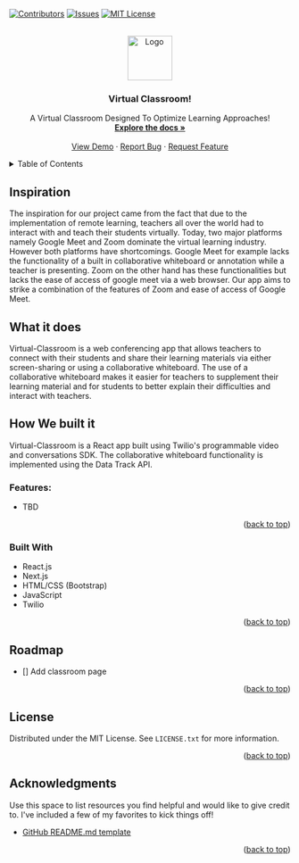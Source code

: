 <div id="top"></div>
<!--
*** Thanks for checking out the Best-README-Template. If you have a suggestion
*** that would make this better, please fork the repo and create a pull request
*** or simply open an issue with the tag "enhancement".
*** Don't forget to give the project a star!
*** Thanks again! Now go create something AMAZING! :D
-->



<!-- PROJECT SHIELDS -->
<!--
*** I'm using markdown "reference style" links for readability.
*** Reference links are enclosed in brackets [ ] instead of parentheses ( ).
*** See the bottom of this document for the declaration of the reference variables
*** for contributors-url, forks-url, etc. This is an optional, concise syntax you may use.
*** https://www.markdownguide.org/basic-syntax/#reference-style-links
-->
[![Contributors][contributors-shield]][contributors-url]
[![Issues][issues-shield]][issues-url]
[![MIT License][license-shield]][license-url]


<!-- PROJECT LOGO -->
<br />
<div align="center">
  <a href="https://github.com/hussaino03/Devspace">
    <img src="https://www.vhv.rs/dpng/d/53-534419_college-student-vector-png-transparent-png.png" alt="Logo" width="80" height="80">
  </a>

  <h3 align="center">Virtual Classroom!</h3>

  <p align="center">
    A Virtual Classroom Designed To Optimize Learning Approaches!
    <br />
    <a href="https://github.com/hussaino03/Devspace"><strong>Explore the docs »</strong></a>
    <br />
    <br />
    <a href="https://github.com/hussaino03/Devspace">View Demo</a>
    ·
    <a href="https://github.com/hussaino03/Devspace/issues">Report Bug</a>
    ·
    <a href="https://github.com/hussaino03/Devspace/issues">Request Feature</a>
  </p>
</div>



<!-- TABLE OF CONTENTS -->
<details>
  <summary>Table of Contents</summary>
  <ol>
    <li>
      <a href="#about-the-project">About The Project</a>
      <ul>
        <li><a href="#built-with">Built With</a></li>
      </ul>
    </li>
    <li>
      <a href="#getting-started">Getting Started</a>
      <ul>
        <li><a href="#prerequisites">Prerequisites</a></li>
        <li><a href="#installation">Installation</a></li>
      </ul>
    </li>
    <li><a href="#usage">Usage</a></li>
    <li><a href="#roadmap">Roadmap</a></li>
    <li><a href="#contributing">Contributing</a></li>
    <li><a href="#license">License</a></li>
    <li><a href="#contact">Contact</a></li>
    <li><a href="#acknowledgments">Acknowledgments</a></li>
  </ol>
</details>



<!-- ABOUT THE PROJECT -->
## Inspiration

The inspiration for our project came from the fact that due to the implementation of remote learning, teachers all over the world had to interact with and teach their students virtually. Today, two major platforms namely Google Meet and Zoom dominate the virtual learning industry. However both platforms have shortcomings. Google Meet for example lacks the functionality of a built in collaborative whiteboard or annotation while a teacher is presenting. Zoom on the other hand has these functionalities but lacks the ease of access of google meet via a web browser. Our app aims to strike a combination of the features of Zoom and ease of access of Google Meet.

## What it does

Virtual-Classroom is a web conferencing app that allows teachers to connect with their students and share their learning materials via either screen-sharing or using a collaborative whiteboard. The use of a collaborative whiteboard makes it easier for teachers to supplement their learning material and for students to better explain their difficulties and interact with teachers.

## How We built it

Virtual-Classroom is a React app built using Twilio's programmable video and conversations SDK. The collaborative whiteboard functionality is implemented using the Data Track API.

### Features:
* TBD

<p align="right">(<a href="#top">back to top</a>)</p>

### Built With

* React.js
* Next.js
* HTML/CSS (Bootstrap)
* JavaScript
* Twilio 


<p align="right">(<a href="#top">back to top</a>)</p>



<!-- ROADMAP -->
## Roadmap

- [] Add classroom page



<p align="right">(<a href="#top">back to top</a>)</p>





<!-- LICENSE -->
## License

Distributed under the MIT License. See `LICENSE.txt` for more information.

<p align="right">(<a href="#top">back to top</a>)</p>




<!-- ACKNOWLEDGMENTS -->
## Acknowledgments

Use this space to list resources you find helpful and would like to give credit to. I've included a few of my favorites to kick things off!

* [GitHub README.md template](https://github.com/othneildrew/Best-README-Template)


<p align="right">(<a href="#top">back to top</a>)</p>



<!-- MARKDOWN LINKS & IMAGES -->
<!-- https://www.markdownguide.org/basic-syntax/#reference-style-links -->
[contributors-shield]: https://img.shields.io/github/contributors/BiaDd/hoohacks2022?color=%23&style=for-the-badge
[contributors-url]: https://github.com/hussaino03/Devspace/graphs/contributors
[issues-shield]: https://img.shields.io/github/issues/BiaDd/hoohacks2022?style=for-the-badge
[issues-url]: https://github.com/BiaDd/hoohacks2022/issues
[license-shield]: https://img.shields.io/github/license/othneildrew/Best-README-Template.svg?style=for-the-badge
[license-url]: https://github.com/BiaDd/hoohacks2022/blob/main/LICENSE.txt
[product-screenshot]: loginpage.png
